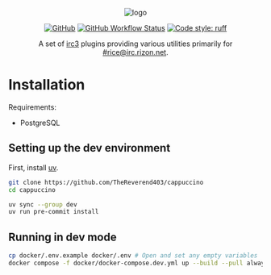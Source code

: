<p align="center">
  <img align="center" src="logo.png" alt="logo">
</p>

<p align="center">
<a href="LICENSE"><img src="https://img.shields.io/github/license/TheReverend403/cappuccino?style=flat-square" alt="GitHub"></a>
<a href="https://github.com/TheReverend403/cappuccino/actions"><img src="https://img.shields.io/github/actions/workflow/status/TheReverend403/cappuccino/build-docker-image.yml?branch=main&style=flat-square" alt="GitHub Workflow Status"></a>
<a href="https://github.com/astral-sh/ruff"><img src="https://img.shields.io/badge/code%20style-ruff-000000.svg?style=flat-square" alt="Code style: ruff"></a>
</p>

<p align="center">
A set of <a href="https://github.com/gawel/irc3">irc3</a> plugins providing various utilities primarily for <a href="https://qchat.rizon.net/?channels=rice">#rice@irc.rizon.net</a>.
</p>

# Installation

Requirements:

- PostgreSQL

## Setting up the dev environment

First, install [uv](https://docs.astral.sh/uv/getting-started/installation/).

```sh
git clone https://github.com/TheReverend403/cappuccino
cd cappuccino

uv sync --group dev
uv run pre-commit install
```

## Running in dev mode

```sh
cp docker/.env.example docker/.env # Open and set any empty variables
docker compose -f docker/docker-compose.dev.yml up --build --pull always
```
